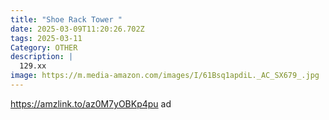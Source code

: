 ```yaml
---
title: "Shoe Rack Tower "
date: 2025-03-09T11:20:26.702Z
tags: 2025-03-11
Category: OTHER
description: |
  129.xx
image: https://m.media-amazon.com/images/I/61Bsq1apdiL._AC_SX679_.jpg
---
```

https://amzlink.to/az0M7yOBKp4pu   ad